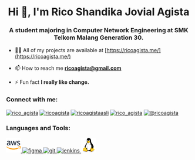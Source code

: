 <h1 align="center">Hi 👋, I'm Rico Shandika Jovial Agista</h1>
<h3 align="center">A student majoring in Computer Network Engineering at SMK Telkom Malang Generation 30.</h3>

- 👨‍💻 All of my projects are available at [https://ricoagista.me/](https://ricoagista.me/)

- 📫 How to reach me **ricoagista@gmail.com**

- ⚡ Fun fact **I really like change.**

<h3 align="left">Connect with me:</h3>
<p align="left">
<a href="https://twitter.com/rico_agista" target="blank"><img align="center" src="https://raw.githubusercontent.com/rahuldkjain/github-profile-readme-generator/master/src/images/icons/Social/twitter.svg" alt="rico_agista" height="30" width="40" /></a>
<a href="https://linkedin.com/in/ricoagista" target="blank"><img align="center" src="https://raw.githubusercontent.com/rahuldkjain/github-profile-readme-generator/master/src/images/icons/Social/linked-in-alt.svg" alt="ricoagista" height="30" width="40" /></a>
<a href="https://fb.com/ricoagistaasli" target="blank"><img align="center" src="https://raw.githubusercontent.com/rahuldkjain/github-profile-readme-generator/master/src/images/icons/Social/facebook.svg" alt="ricoagistaasli" height="30" width="40" /></a>
<a href="https://instagram.com/rico_agista" target="blank"><img align="center" src="https://raw.githubusercontent.com/rahuldkjain/github-profile-readme-generator/master/src/images/icons/Social/instagram.svg" alt="rico_agista" height="30" width="40" /></a>
<a href="https://medium.com/@ricoagista" target="blank"><img align="center" src="https://raw.githubusercontent.com/rahuldkjain/github-profile-readme-generator/master/src/images/icons/Social/medium.svg" alt="@ricoagista" height="30" width="40" /></a>
</p>

<h3 align="left">Languages and Tools:</h3>
<p align="left"> <a href="https://aws.amazon.com" target="_blank" rel="noreferrer"> <img src="https://raw.githubusercontent.com/devicons/devicon/master/icons/amazonwebservices/amazonwebservices-original-wordmark.svg" alt="aws" width="40" height="40"/> </a> <a href="https://www.figma.com/" target="_blank" rel="noreferrer"> <img src="https://www.vectorlogo.zone/logos/figma/figma-icon.svg" alt="figma" width="40" height="40"/> </a> <a href="https://git-scm.com/" target="_blank" rel="noreferrer"> <img src="https://www.vectorlogo.zone/logos/git-scm/git-scm-icon.svg" alt="git" width="40" height="40"/> </a> <a href="https://www.jenkins.io" target="_blank" rel="noreferrer"> <img src="https://www.vectorlogo.zone/logos/jenkins/jenkins-icon.svg" alt="jenkins" width="40" height="40"/> </a> <a href="https://www.linux.org/" target="_blank" rel="noreferrer"> <img src="https://raw.githubusercontent.com/devicons/devicon/master/icons/linux/linux-original.svg" alt="linux" width="40" height="40"/> </a> </p>

